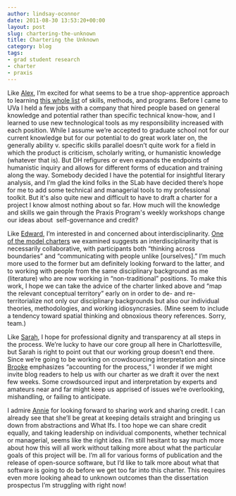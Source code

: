 ```yaml
---
author: lindsay-oconnor
date: 2011-08-30 13:53:20+00:00
layout: post
slug: chartering-the-unknown
title: Chartering the Unknown
category: blog
tags:
- grad student research
- charter
- praxis
---
```


Like [Alex](http://www.scholarslab.org/praxis-program/owning-up-the-praxis-program/), I’m excited for what seems to be a true shop-apprentice approach to learning [this whole list](http://praxis.scholarslab.org/) of skills, methods, and programs. Before I came to UVa I held a few jobs with a company that hired people based on general knowledge and potential rather than specific technical know-how, and I learned to use new technological tools as my responsibility increased with each position. While I assume we’re accepted to graduate school not for our current knowledge but for our potential to do great work later on, the generally ability v. specific skills parallel doesn’t quite work for a field in which the product is criticism, scholarly writing, or humanistic knowledge (whatever that is). But DH refigures or even expands the endpoints of humanistic inquiry and allows for different forms of education and training along the way. Somebody decided I have the potential for insightful literary analysis, and I’m glad the kind folks in the SLab have decided there’s hope for me to add some technical and managerial tools to my professional toolkit. But it's also quite new and difficult to have to draft a charter for a project I know almost nothing about so far. How much will the knowledge and skills we gain through the Praxis Program's weekly workshops change our ideas about  self-governance and credit?

Like [Edward](http://www.scholarslab.org/praxis-program/preliminary-praxis-charter-ideas/), I’m interested in and concerned about interdisciplinarity. [One of the model charters](http://mtroyal.academia.edu/MilenaRadzikowska/Papers/326958/The_Iterative_Design_of_a_Project_Charter_for_Interdisciplinary_Research) we examined suggests an interdisciplinarity that is necessarily collaborative, with participants both “thinking across boundaries” and “communicating with people unlike [ourselves].” I’m much more used to the former but am definitely looking forward to the latter, and to working with people from the same disciplinary background as me (literature) who are now working in “non-traditional” positions. To make this work, I hope we can take the advice of the charter linked above and “map the relevant conceptual territory” early on in order to de- and re-territorialize not only our disciplinary backgrounds but also our individual theories, methodologies, and working idiosyncrasies. (Mine seem to include a tendency toward spatial thinking and obnoxious theory references. Sorry, team.)

Like [Sarah](http://www.scholarslab.org/digital-humanities/live-and-in-public/), I hope for professional dignity and transparency at all steps in the process. We’re lucky to have our core group all here in Charlottesville, but Sarah is right to point out that our working group doesn’t end there. Since we’re going to be working on crowdsourcing interpretation and since [Brooke](http://www.scholarslab.org/praxis-program/let-the-process-begin/) emphasizes “accounting for the process,” I wonder if we might invite blog readers to help us with our charter as we draft it over the next few weeks. Some crowdsourced input and interpretation by experts and amateurs near and far might keep us apprised of issues we’re overlooking, mishandling, or failing to anticipate.

I admire [Annie](http://www.scholarslab.org/praxis-program/thoughts-on-our-charter/) for looking forward to sharing work and sharing credit. I can already see that she’ll be great at keeping details straight and bringing us down from abstractions and What Ifs. I too hope we can share credit equally, and taking leadership on individual components, whether technical or managerial, seems like the right idea. I’m still hesitant to say much more about how this will all work without talking more about what the particular goals of this project will be. I’m all for various forms of publication and the release of open-source software, but I’d like to talk more about what that software is going to do before we get too far into this charter. This requires even more looking ahead to unknown outcomes than the dissertation prospectus I’m struggling with right now!
